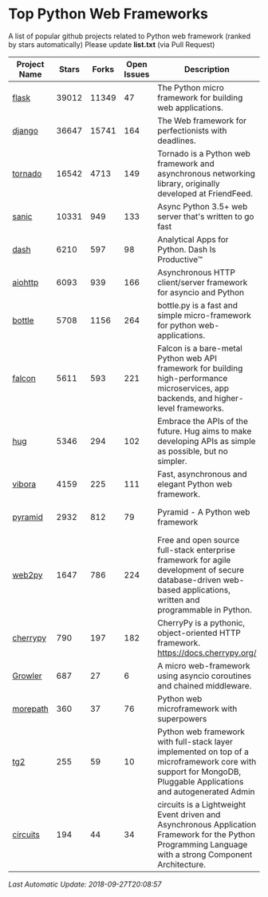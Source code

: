 # Top Python Web Frameworks
A list of popular github projects related to Python web framework (ranked by stars automatically)
Please update **list.txt** (via Pull Request)

| Project Name | Stars | Forks | Open Issues | Description | Last Commit |
| ------------ | ----- | ----- | ----------- | ----------- | ----------- |
| [flask](https://github.com/pallets/flask) | 39012 | 11349 | 47 | The Python micro framework for building web applications. | 2018-09-23 18:14:13 |
| [django](https://github.com/django/django) | 36647 | 15741 | 164 | The Web framework for perfectionists with deadlines. | 2018-09-26 20:12:21 |
| [tornado](https://github.com/tornadoweb/tornado) | 16542 | 4713 | 149 | Tornado is a Python web framework and asynchronous networking library, originally developed at FriendFeed. | 2018-09-16 20:09:40 |
| [sanic](https://github.com/huge-success/sanic) | 10331 | 949 | 133 | Async Python 3.5+ web server that's written to go fast | 2018-09-27 01:30:46 |
| [dash](https://github.com/plotly/dash) | 6210 | 597 | 98 | Analytical Apps for Python. Dash Is Productive™ | 2018-09-26 20:26:24 |
| [aiohttp](https://github.com/aio-libs/aiohttp) | 6093 | 939 | 166 | Asynchronous HTTP client/server framework for asyncio and Python | 2018-09-26 23:38:21 |
| [bottle](https://github.com/bottlepy/bottle) | 5708 | 1156 | 264 | bottle.py is a fast and simple micro-framework for python web-applications. | 2018-07-19 12:12:04 |
| [falcon](https://github.com/falconry/falcon) | 5611 | 593 | 221 | Falcon is a bare-metal Python web API framework for building high-performance microservices, app backends, and higher-level frameworks. | 2018-08-29 16:11:45 |
| [hug](https://github.com/timothycrosley/hug) | 5346 | 294 | 102 | Embrace the APIs of the future. Hug aims to make developing APIs as simple as possible, but no simpler. | 2018-09-18 05:18:55 |
| [vibora](https://github.com/vibora-io/vibora) | 4159 | 225 | 111 | Fast, asynchronous and elegant Python web framework. | 2018-07-17 22:02:08 |
| [pyramid](https://github.com/Pylons/pyramid) | 2932 | 812 | 79 | Pyramid - A Python web framework | 2018-09-22 08:50:39 |
| [web2py](https://github.com/web2py/web2py) | 1647 | 786 | 224 | Free and open source full-stack enterprise framework for agile development of secure database-driven web-based applications, written and programmable in Python. | 2018-09-23 17:44:37 |
| [cherrypy](https://github.com/cherrypy/cherrypy) | 790 | 197 | 182 | CherryPy is a pythonic, object-oriented HTTP framework.      https://docs.cherrypy.org/ | 2018-09-17 08:10:27 |
| [Growler](https://github.com/pyGrowler/Growler) | 687 | 27 | 6 | A micro web-framework using asyncio coroutines and chained middleware. | 2017-03-12 02:39:16 |
| [morepath](https://github.com/morepath/morepath) | 360 | 37 | 76 | Python web microframework with superpowers | 2017-12-29 08:11:05 |
| [tg2](https://github.com/TurboGears/tg2) | 255 | 59 | 10 | Python web framework with full-stack layer implemented on top of a microframework core with support for MongoDB, Pluggable Applications and autogenerated Admin | 2018-09-06 21:53:15 |
| [circuits](https://github.com/circuits/circuits) | 194 | 44 | 34 | circuits is a Lightweight Event driven and Asynchronous Application Framework for the Python Programming Language with a strong Component Architecture. | 2018-09-18 13:17:24 |

*Last Automatic Update: 2018-09-27T20:08:57*